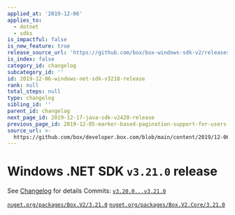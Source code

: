 ```yaml
---
applied_at: '2019-12-06'
applies_to:
  - dotnet
  - sdks
is_impactful: false
is_new_feature: true
release_source_url: 'https://github.com/box/box-windows-sdk-v2/releases/tag/v3.21.0'
is_index: false
category_id: changelog
subcategory_id: ''
id: 2019-12-06-windows-net-sdk-v3210-release
rank: null
total_steps: null
type: changelog
sibling_id: ''
parent_id: changelog
next_page_id: 2019-12-17-java-sdk-v2420-release
previous_page_id: 2019-12-05-marker-based-pagination-support-for-users-api
source_url: >-
  https://github.com/box/developer.box.com/blob/main/content/2019/12-06-windows-net-sdk-v3210-release.md
---
```

# Windows .NET SDK `v3.21.0` release

See [Changelog](https://github.com/box/box-windows-sdk-v2/blob/master/CHANGELOG.md#3210) for details
Commits: [`v3.20.0...v3.21.0`](https://github.com/box/box-windows-sdk-v2/compare/`v3.20.0...v3.21.0`)

[`nuget.org/packages/Box.V2/3.21.0`](https://www.nuget.org/packages/Box.V2/3.21.0)
[`nuget.org/packages/Box.V2.Core/3.21.0`](https://www.nuget.org/packages/Box.V2.Core/3.21.0)
